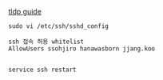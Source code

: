 [tldp guide](http://www.tldp.org/LDP/solrhe/Securing-Optimizing-Linux-RH-Edition-v1.3/chap15sec122.html)

```
sudo vi /etc/ssh/sshd_config

ssh 접속 허용 whitelist
AllowUsers ssohjiro hanawasborn jjang.koo


service ssh restart
```
